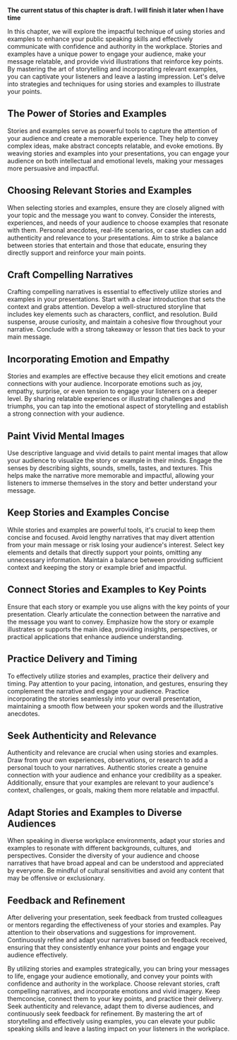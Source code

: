 **The current status of this chapter is draft. I will finish it later when I have time**

In this chapter, we will explore the impactful technique of using stories and examples to enhance your public speaking skills and effectively communicate with confidence and authority in the workplace. Stories and examples have a unique power to engage your audience, make your message relatable, and provide vivid illustrations that reinforce key points. By mastering the art of storytelling and incorporating relevant examples, you can captivate your listeners and leave a lasting impression. Let's delve into strategies and techniques for using stories and examples to illustrate your points.

The Power of Stories and Examples
---------------------------------

Stories and examples serve as powerful tools to capture the attention of your audience and create a memorable experience. They help to convey complex ideas, make abstract concepts relatable, and evoke emotions. By weaving stories and examples into your presentations, you can engage your audience on both intellectual and emotional levels, making your messages more persuasive and impactful.

Choosing Relevant Stories and Examples
--------------------------------------

When selecting stories and examples, ensure they are closely aligned with your topic and the message you want to convey. Consider the interests, experiences, and needs of your audience to choose examples that resonate with them. Personal anecdotes, real-life scenarios, or case studies can add authenticity and relevance to your presentations. Aim to strike a balance between stories that entertain and those that educate, ensuring they directly support and reinforce your main points.

Craft Compelling Narratives
---------------------------

Crafting compelling narratives is essential to effectively utilize stories and examples in your presentations. Start with a clear introduction that sets the context and grabs attention. Develop a well-structured storyline that includes key elements such as characters, conflict, and resolution. Build suspense, arouse curiosity, and maintain a cohesive flow throughout your narrative. Conclude with a strong takeaway or lesson that ties back to your main message.

Incorporating Emotion and Empathy
---------------------------------

Stories and examples are effective because they elicit emotions and create connections with your audience. Incorporate emotions such as joy, empathy, surprise, or even tension to engage your listeners on a deeper level. By sharing relatable experiences or illustrating challenges and triumphs, you can tap into the emotional aspect of storytelling and establish a strong connection with your audience.

Paint Vivid Mental Images
-------------------------

Use descriptive language and vivid details to paint mental images that allow your audience to visualize the story or example in their minds. Engage the senses by describing sights, sounds, smells, tastes, and textures. This helps make the narrative more memorable and impactful, allowing your listeners to immerse themselves in the story and better understand your message.

Keep Stories and Examples Concise
---------------------------------

While stories and examples are powerful tools, it's crucial to keep them concise and focused. Avoid lengthy narratives that may divert attention from your main message or risk losing your audience's interest. Select key elements and details that directly support your points, omitting any unnecessary information. Maintain a balance between providing sufficient context and keeping the story or example brief and impactful.

Connect Stories and Examples to Key Points
------------------------------------------

Ensure that each story or example you use aligns with the key points of your presentation. Clearly articulate the connection between the narrative and the message you want to convey. Emphasize how the story or example illustrates or supports the main idea, providing insights, perspectives, or practical applications that enhance audience understanding.

Practice Delivery and Timing
----------------------------

To effectively utilize stories and examples, practice their delivery and timing. Pay attention to your pacing, intonation, and gestures, ensuring they complement the narrative and engage your audience. Practice incorporating the stories seamlessly into your overall presentation, maintaining a smooth flow between your spoken words and the illustrative anecdotes.

Seek Authenticity and Relevance
-------------------------------

Authenticity and relevance are crucial when using stories and examples. Draw from your own experiences, observations, or research to add a personal touch to your narratives. Authentic stories create a genuine connection with your audience and enhance your credibility as a speaker. Additionally, ensure that your examples are relevant to your audience's context, challenges, or goals, making them more relatable and impactful.

Adapt Stories and Examples to Diverse Audiences
-----------------------------------------------

When speaking in diverse workplace environments, adapt your stories and examples to resonate with different backgrounds, cultures, and perspectives. Consider the diversity of your audience and choose narratives that have broad appeal and can be understood and appreciated by everyone. Be mindful of cultural sensitivities and avoid any content that may be offensive or exclusionary.

Feedback and Refinement
-----------------------

After delivering your presentation, seek feedback from trusted colleagues or mentors regarding the effectiveness of your stories and examples. Pay attention to their observations and suggestions for improvement. Continuously refine and adapt your narratives based on feedback received, ensuring that they consistently enhance your points and engage your audience effectively.

By utilizing stories and examples strategically, you can bring your messages to life, engage your audience emotionally, and convey your points with confidence and authority in the workplace. Choose relevant stories, craft compelling narratives, and incorporate emotions and vivid imagery. Keep themconcise, connect them to your key points, and practice their delivery. Seek authenticity and relevance, adapt them to diverse audiences, and continuously seek feedback for refinement. By mastering the art of storytelling and effectively using examples, you can elevate your public speaking skills and leave a lasting impact on your listeners in the workplace.
